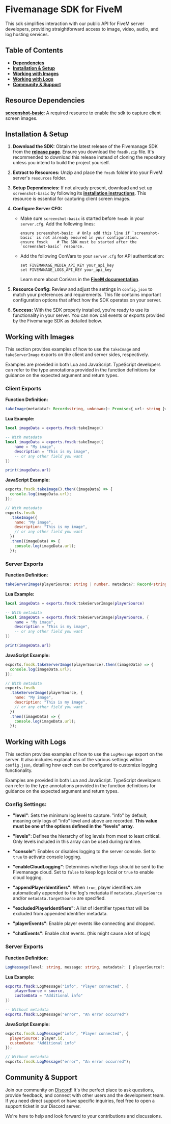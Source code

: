 # **Fivemanage SDK for FiveM**

This sdk simplifies interaction with our public API for FiveM server developers, providing straightforward access to image, video, audio, and log hosting services.

## **Table of Contents**

- **[Dependencies](#resource-dependencies)**
- **[Installation & Setup](#installation--setup)**
- **[Working with Images](#working-with-images)**
- **[Working with Logs](#working-with-logs)**
- **[Community & Support](#community--support)**

## **Resource Dependencies**

**[screenshot-basic](https://github.com/citizenfx/screenshot-basic)**: A required resource to enable the sdk to capture client screen images.

## **Installation & Setup**

1. **Download the SDK:** Obtain the latest release of the Fivemanage SDK from the **[release page](https://github.com/fivemanage/sdk/releases/latest)**. Ensure you download the `fmsdk.zip` file. It's recommended to download this release instead of cloning the repository unless you intend to build the project yourself.

2. **Extract to Resources:** Unzip and place the `fmsdk` folder into your FiveM server's `resources` folder.

3. **Setup Dependencies:** If not already present, download and set up `screenshot-basic` by following its **[installation instructions](https://github.com/citizenfx/screenshot-basic?tab=readme-ov-file#usage)**. This resource is essential for capturing client screen images.

4. **Configure Server CFG:**

   - Make sure `screenshot-basic` is started before `fmsdk` in your `server.cfg`. Add the following lines:
     ```
     ensure screenshot-basic  # Only add this line if `screenshot-basic` is not already ensured in your configuration.
     ensure fmsdk    # The SDK must be started after the `screenshot-basic` resource.
     ```
   - Add the following ConVars to your `server.cfg` for API authentication:
     ```
     set FIVEMANAGE_MEDIA_API_KEY your_api_key
     set FIVEMANAGE_LOGS_API_KEY your_api_key
     ```
     Learn more about ConVars in the **[FiveM documentation](https://docs.fivem.net/docs/scripting-reference/convars/)**.

5. **Resource Config:** Review and adjust the settings in `config.json` to match your preferences and requirements. This file contains important configuration options that affect how the SDK operates on your server.

6. **Success:** With the SDK properly installed, you're ready to use its functionality in your server. You can now call events or exports provided by the Fivemanage SDK as detailed below.

## **Working with Images**

This section provides examples of how to use the `takeImage` and `takeServerImage` exports on the client and server sides, respectively.

Examples are provided in both Lua and JavaScript. TypeScript developers can refer to the type annotations provided in the function definitions for guidance on the expected argument and return types.

### **Client Exports**

**Function Definition:**

```typescript
takeImage(metadata?: Record<string, unknown>): Promise<{ url: string }>
```

**Lua Example:**

```lua
local imageData = exports.fmsdk:takeImage()

-- With metadata
local imageData = exports.fmsdk:takeImage({
    name = "My image",
    description = "This is my image",
    -- or any other field you want
})

print(imageData.url)
```

**JavaScript Example:**

```javascript
exports.fmsdk.takeImage().then((imageData) => {
  console.log(imageData.url);
});

// With metadata
exports.fmsdk
  .takeImage({
    name: "My image",
    description: "This is my image",
    // or any other field you want
  })
  .then((imageData) => {
    console.log(imageData.url);
  });
```

### **Server Exports**

**Function Definition:**

```typescript
takeServerImage(playerSource: string | number, metadata?: Record<string, unknown>): Promise<{ url: string }>
```

**Lua Example:**

```lua
local imageData = exports.fmsdk:takeServerImage(playerSource)

-- With metadata
local imageData = exports.fmsdk:takeServerImage(playerSource, {
    name = "My image",
    description = "This is my image",
    -- or any other field you want
})

print(imageData.url)
```

**JavaScript Example:**

```javascript
exports.fmsdk.takeServerImage(playerSource).then((imageData) => {
  console.log(imageData.url);
});

// With metadata
exports.fmsdk
  .takeServerImage(playerSource, {
    name: "My image",
    description: "This is my image",
    // or any other field you want
  })
  .then((imageData) => {
    console.log(imageData.url);
  });
```

## **Working with Logs**

This section provides examples of how to use the `LogMessage` export on the server. It also includes explanations of the various settings within `config.json`, detailing how each can be configured to customize logging functionality.

Examples are provided in both Lua and JavaScript. TypeScript developers can refer to the type annotations provided in the function definitions for guidance on the expected argument and return types.

### **Config Settings:**

- **"level"**: Sets the minimum log level to capture. "info" by default, meaning only logs of "info" level and above are recorded. **This value must be one of the options defined in the "levels" array**.

- **"levels"**: Defines the hierarchy of log levels from most to least critical. Only levels included in this array can be used during runtime.

- **"console"**: Enables or disables logging to the server console. Set to `true` to activate console logging.

- **"enableCloudLogging"**: Determines whether logs should be sent to the Fivemanage cloud. Set to `false` to keep logs local or `true` to enable cloud logging.

- **"appendPlayerIdentifiers"**: When `true`, player identifiers are automatically appended to the log's metadata if `metadata.playerSource` and/or `metadata.targetSource` are specified.

- **"excludedPlayerIdentifiers"**: A list of identifier types that will be excluded from appended identifier metadata.

- **"playerEvents"**: Enable player events like connecting and dropped.

- **"chatEvents"**: Enable chat events. (this might cause a lot of logs)

### **Server Exports**

**Function Definition:**

```typescript
LogMessage(level: string, message: string, metadata?: { playerSource?: string | number, targetSource?: string | number, [key: string]: unknown }): void
```

**Lua Example:**

```lua
exports.fmsdk:LogMessage("info", "Player connected", {
    playerSource = source,
    customData = "Additional info"
})

-- Without metadata
exports.fmsdk:LogMessage("error", "An error occurred")
```

**JavaScript Example:**

```javascript
exports.fmsdk.LogMessage("info", "Player connected", {
  playerSource: player.id,
  customData: "Additional info"
});

// Without metadata
exports.fmsdk.LogMessage("error", "An error occurred");
```

## Community & Support

Join our community on [Discord](https://discord.gg/NCsp2ZB3Ye)! It's the perfect place to ask questions, provide feedback, and connect with other users and the development team. If you need direct support or have specific inquiries, feel free to open a support ticket in our Discord server. 

We're here to help and look forward to your contributions and discussions.